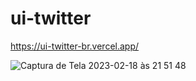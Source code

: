# ui-twitter

https://ui-twitter-br.vercel.app/

![Captura de Tela 2023-02-18 às 21 51 48](https://user-images.githubusercontent.com/5489383/219906429-cb8a9e14-9d92-4ccd-a268-af8fda37f61e.png)
